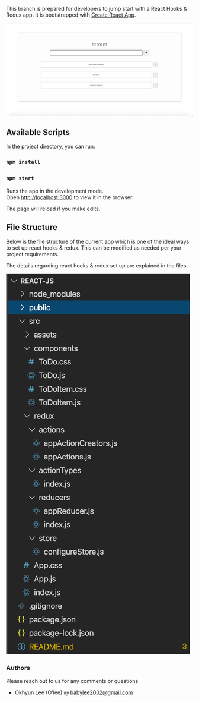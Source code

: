 This branch is prepared for developers to jump start with a React Hooks & Redux app. It is bootstrapped with [Create React App](https://github.com/facebook/create-react-app).

![alt text](https://github.com/olee2002/react-hooks-redux/blob/react-hooks-redux/public/todolist.png)

## Available Scripts

In the project directory, you can run:

### `npm install`

### `npm start`

Runs the app in the development mode.<br>
Open [http://localhost:3000](http://localhost:3000) to view it in the browser.

The page will reload if you make edits.<br>

## File Structure

Below is the file structure of the current app which is one of the ideal ways to set up react hooks & redux. This can be modified as needed per your project requirements.

The details regarding react hooks & redux set up are explained in the files.

![alt text](https://github.com/olee2002/react-hooks-redux/blob/react-hooks-redux/public/file-structure.png)


### Authors
Please reach out to us for any comments or questions
- Okhyun Lee (O'lee) @ babylee2002@gmail.com
